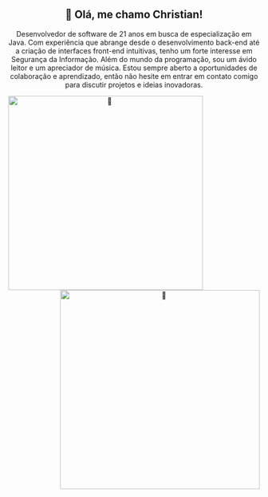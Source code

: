 <div align="center">
  <h2>👋 Olá, me chamo Christian!</h2>
  <p>Desenvolvedor de software de 21 anos em busca de especialização em Java. Com experiência que abrange desde o desenvolvimento back-end até a criação de interfaces front-end intuitivas, tenho um forte interesse em Segurança da Informação. Além do mundo da programação, sou um ávido leitor e um apreciador de música. Estou sempre aberto a oportunidades de colaboração e aprendizado, então não hesite em entrar em contato comigo para discutir projetos e ideias inovadoras.</p>
</div>


<div align="center">
  <img align="left" width="390" alt="🦑" src="https://metrics.lecoq.io/Maracujacake?template=classic&achievements=1&base=header%2C%20activity%2C%20community%2C%20repositories%2C%20metadata&base.indepth=false&base.hireable=false&base.skip=false&achievements=false&achievements.threshold=C&achievements.secrets=true&achievements.display=detailed&achievements.limit=0&config.timezone=America%2FSao_Paulo">
  
<img align="right" width="400" alt="🦑" src="https://metrics.lecoq.io/Maracujacake?template=terminal&base.indepth=true&base.hireable=true&isocalendar=1&languages=1&habits=1&introduction=1&leetcode=1&stars=1&lines=1&fortune=1&achievements=1&activity=1&base=header%2C%20activity%2C%20community%2C%20repositories%2C%20metadata&base.indepth=true&base.hireable=true&base.skip=false&isocalendar=false&isocalendar.duration=half-year&languages=false&languages.limit=8&languages.threshold=0%25&languages.other=false&languages.colors=github&languages.sections=most-used&languages.indepth=false&languages.analysis.timeout=15&languages.analysis.timeout.repositories=7.5&languages.categories=markup%2C%20programming&languages.recent.categories=markup%2C%20programming&languages.recent.load=300&languages.recent.days=14&lines=false&lines.sections=base&lines.repositories.limit=4&lines.history.limit=1&lines.delay=0&stars=false&stars.limit=4&habits=false&habits.from=200&habits.days=14&habits.facts=true&habits.charts=false&habits.charts.type=classic&habits.trim=false&habits.languages.limit=8&habits.languages.threshold=0%25&achievements=false&achievements.threshold=C&achievements.secrets=true&achievements.display=detailed&achievements.limit=0&activity=false&activity.limit=5&activity.load=300&activity.days=14&activity.visibility=all&activity.timestamps=false&activity.filter=all&introduction=false&introduction.title=true&leetcode=false&leetcode.user=Maracujacake&leetcode.sections=solved&leetcode.limit.skills=10&leetcode.limit.recent=2&fortune=false&config.timezone=America%2FSao_Paulo">
</div>
